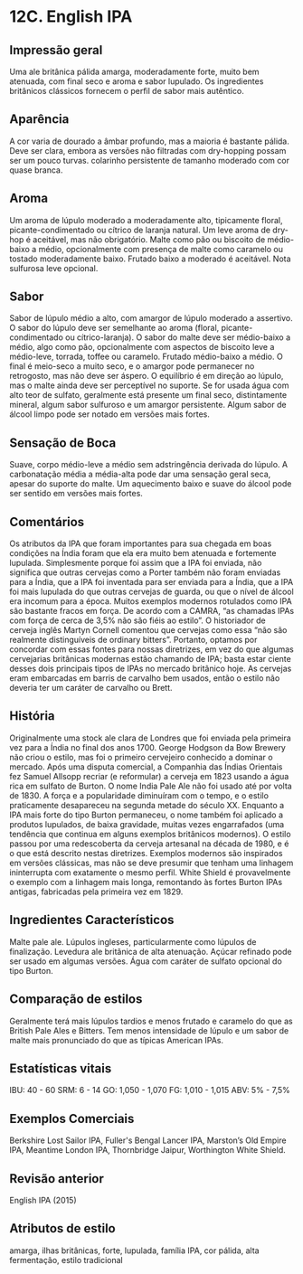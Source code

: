 # 12C. English IPA

## Impressão geral

Uma ale britânica pálida amarga, moderadamente forte, muito bem atenuada, com final seco e aroma e sabor lupulado. Os ingredientes britânicos clássicos fornecem o perfil de sabor mais autêntico.

## Aparência

A cor varia de dourado a âmbar profundo, mas a maioria é bastante pálida. Deve ser clara, embora as versões não filtradas com dry-hopping possam ser um pouco turvas. colarinho persistente de tamanho moderado com cor quase branca.

## Aroma

Um aroma de lúpulo moderado a moderadamente alto, tipicamente floral, picante-condimentado ou cítrico de laranja natural. Um leve aroma de dry-hop é aceitável, mas não obrigatório. Malte como pão ou biscoito de médio-baixo a médio, opcionalmente com presença de malte como caramelo ou tostado moderadamente baixo. Frutado baixo a moderado é aceitável. Nota sulfurosa leve opcional.

## Sabor

Sabor de lúpulo médio a alto, com amargor de lúpulo moderado a assertivo. O sabor do lúpulo deve ser semelhante ao aroma (floral, picante-condimentado ou cítrico-laranja). O sabor do malte deve ser médio-baixo a médio, algo como pão, opcionalmente com aspectos de biscoito leve a médio-leve, torrada, toffee ou caramelo. Frutado médio-baixo a médio. O final é meio-seco a muito seco, e o amargor pode permanecer no retrogosto, mas não deve ser áspero. O equilíbrio é em direção ao lúpulo, mas o malte ainda deve ser perceptível no suporte. Se for usada água com alto teor de sulfato, geralmente está presente um final seco, distintamente mineral, algum sabor sulfuroso e um amargor persistente. Algum sabor de álcool limpo pode ser notado em versões mais fortes.

## Sensação de Boca

Suave, corpo médio-leve a médio sem adstringência derivada do lúpulo. A carbonatação média a média-alta pode dar uma sensação geral seca, apesar do suporte do malte. Um aquecimento baixo e suave do álcool pode ser sentido em versões mais fortes.

## Comentários

Os atributos da IPA que foram importantes para sua chegada em boas condições na Índia foram que ela era muito bem atenuada e fortemente lupulada. Simplesmente porque foi assim que a IPA foi enviada, não significa que outras cervejas como a Porter também não foram enviadas para a Índia, que a IPA foi inventada para ser enviada para a Índia, que a IPA foi mais lupulada do que outras cervejas de guarda, ou que o nível de álcool era incomum para a época. Muitos exemplos modernos rotulados como IPA são bastante fracos em força. De acordo com a CAMRA, “as chamadas IPAs com força de cerca de 3,5% não são fiéis ao estilo”. O historiador de cerveja inglês Martyn Cornell comentou que cervejas como essa “não são realmente distinguíveis de ordinary bitters”. Portanto, optamos por concordar com essas fontes para nossas diretrizes, em vez do que algumas cervejarias britânicas modernas estão chamando de IPA; basta estar ciente desses dois principais tipos de IPAs no mercado britânico hoje. As cervejas eram embarcadas em barris de carvalho bem usados, então o estilo não deveria ter um caráter de carvalho ou Brett.

## História

Originalmente uma stock ale clara de Londres que foi enviada pela primeira vez para a Índia no final dos anos 1700. George Hodgson da Bow Brewery não criou o estilo, mas foi o primeiro cervejeiro conhecido a dominar o mercado. Após uma disputa comercial, a Companhia das Índias Orientais fez Samuel Allsopp recriar (e reformular) a cerveja em 1823 usando a água rica em sulfato de Burton. O nome India Pale Ale não foi usado até por volta de 1830. A força e a popularidade diminuíram com o tempo, e o estilo praticamente desapareceu na segunda metade do século XX. Enquanto a IPA mais forte do tipo Burton permaneceu, o nome também foi aplicado a produtos lupulados, de baixa gravidade, muitas vezes engarrafados (uma tendência que continua em alguns exemplos britânicos modernos). O estilo passou por uma redescoberta da cerveja artesanal na década de 1980, e é o que está descrito nestas diretrizes. Exemplos modernos são inspirados em versões clássicas, mas não se deve presumir que tenham uma linhagem ininterrupta com exatamente o mesmo perfil. White Shield é provavelmente o exemplo com a linhagem mais longa, remontando às fortes Burton IPAs antigas, fabricadas pela primeira vez em 1829.

## Ingredientes Característicos

Malte pale ale. Lúpulos ingleses, particularmente como lúpulos de finalização. Levedura ale britânica de alta atenuação. Açúcar refinado pode ser usado em algumas versões. Água com caráter de sulfato opcional do tipo Burton.

## Comparação de estilos

Geralmente terá mais lúpulos tardios e menos frutado e caramelo do que as British Pale Ales e Bitters. Tem menos intensidade de lúpulo e um sabor de malte mais pronunciado do que as típicas American IPAs.

## Estatísticas vitais

IBU: 40 - 60
SRM: 6 - 14
GO: 1,050 - 1,070
FG: 1,010 - 1,015
ABV: 5% - 7,5%

## Exemplos Comerciais

Berkshire Lost Sailor IPA, Fuller's Bengal Lancer IPA, Marston’s Old Empire IPA, Meantime London IPA, Thornbridge Jaipur, Worthington White Shield.

## Revisão anterior

English IPA (2015)

## Atributos de estilo

amarga, ilhas britânicas, forte, lupulada, família IPA, cor pálida, alta fermentação, estilo tradicional